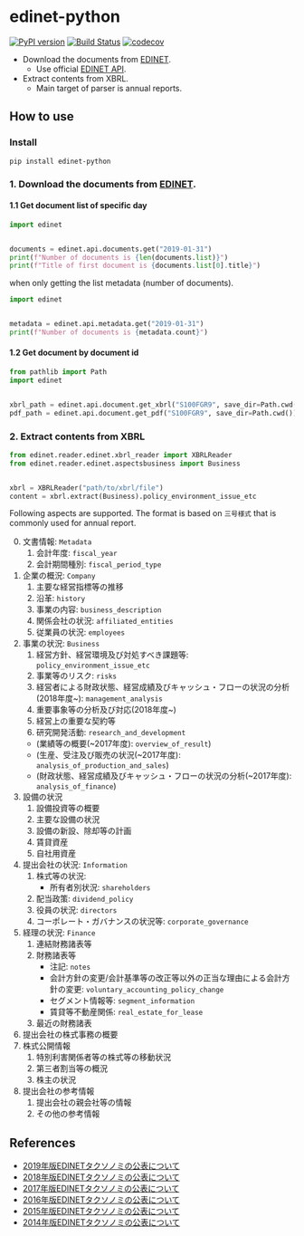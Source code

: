 # edinet-python

[![PyPI version](https://badge.fury.io/py/edinet-python.svg)](https://badge.fury.io/py/edinet-python)
[![Build Status](https://travis-ci.org/chakki-works/edinet-python.svg?branch=master)](https://travis-ci.org/chakki-works/edinet-python)
[![codecov](https://codecov.io/gh/chakki-works/edinet-python/branch/master/graph/badge.svg)](https://codecov.io/gh/chakki-works/edinet-python)

* Download the documents from [EDINET](http://disclosure.edinet-fsa.go.jp/).
  * Use official [EDINET API](https://disclosure.edinet-fsa.go.jp/EKW0EZ0015.html).
* Extract contents from XBRL.
  * Main target of parser is annual reports.

## How to use

### Install

```
pip install edinet-python
```

### 1. Download the documents from [EDINET](http://disclosure.edinet-fsa.go.jp/).

#### 1.1 Get document list of specific day

```py
import edinet


documents = edinet.api.documents.get("2019-01-31")
print(f"Number of documents is {len(documents.list)}")
print(f"Title of first document is {documents.list[0].title}")
```

when only getting the list metadata (number of documents).

```py
import edinet


metadata = edinet.api.metadata.get("2019-01-31")
print(f"Number of documents is {metadata.count}")

```

#### 1.2 Get document by document id

```py
from pathlib import Path
import edinet


xbrl_path = edinet.api.document.get_xbrl("S100FGR9", save_dir=Path.cwd())
pdf_path = edinet.api.document.get_pdf("S100FGR9", save_dir=Path.cwd())
```

### 2. Extract contents from XBRL

```py
from edinet.reader.edinet.xbrl_reader import XBRLReader
from edinet.reader.edinet.aspectsbusiness import Business


xbrl = XBRLReader("path/to/xbrl/file")
content = xbrl.extract(Business).policy_environment_issue_etc
```

Following aspects are supported. The format is based on `三号様式` that is commonly used for annual report.

0. 文書情報: `Metadata`
    1. 会計年度: `fiscal_year`
    2. 会計期間種別: `fiscal_period_type`
1. 企業の概況: `Company`
    1. 主要な経営指標等の推移
    2. 沿革: `history`
    3. 事業の内容: `business_description`
    4. 関係会社の状況: `affiliated_entities`
    5. 従業員の状況: `employees`
2. 事業の状況: `Business`
    1. 経営方針、経営環境及び対処すべき課題等: `policy_environment_issue_etc`
    2. 事業等のリスク: `risks`
    3. 経営者による財政状態、経営成績及びキャッシュ・フローの状況の分析(2018年度~): `management_analysis`
    4. 重要事象等の分析及び対応(2018年度~)
    5. 経営上の重要な契約等
    6. 研究開発活動: `research_and_development`
    * (業績等の概要(~2017年度): `overview_of_result`)
    * (生産、受注及び販売の状況(~2017年度): `analysis_of_production_and_sales`)
    * (財政状態、経営成績及びキャッシュ・フローの状況の分析(~2017年度): `analysis_of_finance`)
3. 設備の状況
    1. 設備投資等の概要
    2. 主要な設備の状況
    3. 設備の新設、除却等の計画
    4. 賃貸資産
    5. 自社用資産
4. 提出会社の状況: `Information`
    1. 株式等の状況:
        * 所有者別状況: `shareholders`
    2. 配当政策: `dividend_policy`
    3. 役員の状況: `directors`
    4. コーポレート・ガバナンスの状況等: `corporate_governance`
5. 経理の状況: `Finance`
    1. 連結財務諸表等
    2. 財務諸表等
        * 注記: `notes`
        * 会計方針の変更/会計基準等の改正等以外の正当な理由による会計方針の変更: `voluntary_accounting_policy_change`
        * セグメント情報等: `segment_information`
        * 賃貸等不動産関係: `real_estate_for_lease`
    3. 最近の財務諸表
6. 提出会社の株式事務の概要
7. 株式公開情報
    1. 特別利害関係者等の株式等の移動状況
    2. 第三者割当等の概況
    3. 株主の状況
8. 提出会社の参考情報
    1. 提出会社の親会社等の情報
    2. その他の参考情報 

## References

* [2019年版EDINETタクソノミの公表について](https://www.fsa.go.jp/search/20190228.html)
* [2018年版EDINETタクソノミの公表について](https://www.fsa.go.jp/search/20180228.html)
* [2017年版EDINETタクソノミの公表について](https://www.fsa.go.jp/search/20170228.html)
* [2016年版EDINETタクソノミの公表について](https://www.fsa.go.jp/search/20160314.html)
* [2015年版EDINETタクソノミの公表について](https://www.fsa.go.jp/search/20150310.html)
* [2014年版EDINETタクソノミの公表について](https://www.fsa.go.jp/search/20140310.html)
